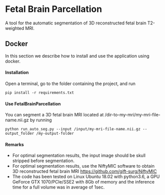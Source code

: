 # Fetal Brain Parcellation
A tool for the automatic segmentation of 3D reconstructed fetal brain T2-weighted MRI.

## Docker
In this section we describe how to install and use the application using docker.

#### Installation
Open a terminal, go to the folder containing the project, and run
```
pip install -r requirements.txt
```

#### Use FetalBrainParcellation
You can segment a 3D fetal brain MRI located at /dir-to-my-mri/my-mri-file-name.nii.gz 
by running
```
python run_auto_seg.py --input /input/my-mri-file-name.nii.gz --output_folder /my-output-folder
```

#### Remarks
* For optimal segmentation results, the input image should be skull stripped 
before segmentation.
* For optimal segmentation results, use the NiftyMIC software to obtain 3D reconstructed 
fetal brain MRI https://github.com/gift-surg/NiftyMIC
* The code has been tested on Linux Ubuntu 18.02 with python3.6, a GPU GeForce GTX 1070/PCIe/SSE2 with 8Gb of memory 
and the inference time for a full volume was in average of 1sec.
